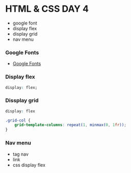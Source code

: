 # HTML & CSS DAY 4

- google font
- display flex
- display grid
- nav menu

### Google Fonts

- [Google Fonts](https://fonts.google.com/)

### Display flex

```css
display: flex;
```


### Dissplay grid

```css
display: flex

.grid-col {
    grid-template-columns: repeat(1, minmax(0, 1fr));
}
```

### Nav menu
- tag nav
- link
- css display flex
